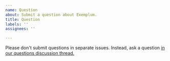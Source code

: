 ```yaml
---
name: Question
about: Submit a question about Exemplum.
title: Question
labels: ''
assignees: ''

---
```


Please don't submit questions in separate issues. Instead, ask a question <a href="https://github.com/exemplumscratchmod/exemplumscratchmod.github.io/issues/1"> in our questions discussion thread. </a>
